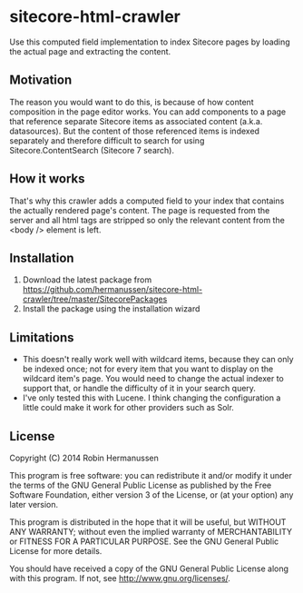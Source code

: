 sitecore-html-crawler
=====================

Use this computed field implementation to index Sitecore pages by loading the actual page and extracting the content.

## Motivation

The reason you would want to do this, is because of how content composition in the page editor works. You can add components to a page that reference separate Sitecore items as associated content (a.k.a. datasources). But the content of those referenced items is indexed separately and therefore difficult to search for using Sitecore.ContentSearch (Sitecore 7 search).

## How it works

That's why this crawler adds a computed field to your index that contains the actually rendered page's content. The page is requested from the server and all html tags are stripped so only the relevant content from the &lt;body /&gt; element is left.

## Installation

1. Download the latest package from https://github.com/hermanussen/sitecore-html-crawler/tree/master/SitecorePackages
2. Install the package using the installation wizard

## Limitations

- This doesn't really work well with wildcard items, because they can only be indexed once; not for every item that you want to display on the wildcard item's page. You would need to change the actual indexer to support that, or handle the difficulty of it in your search query.
- I've only tested this with Lucene. I think changing the configuration a little could make it work for other providers such as Solr.

## License

Copyright (C) 2014 Robin Hermanussen

This program is free software: you can redistribute it and/or modify it under the terms of the GNU General Public License as published by the Free Software Foundation, either version 3 of the License, or (at your option) any later version.

This program is distributed in the hope that it will be useful, but WITHOUT ANY WARRANTY; without even the implied warranty of MERCHANTABILITY or FITNESS FOR A PARTICULAR PURPOSE. See the GNU General Public License for more details.

You should have received a copy of the GNU General Public License along with this program. If not, see http://www.gnu.org/licenses/.
